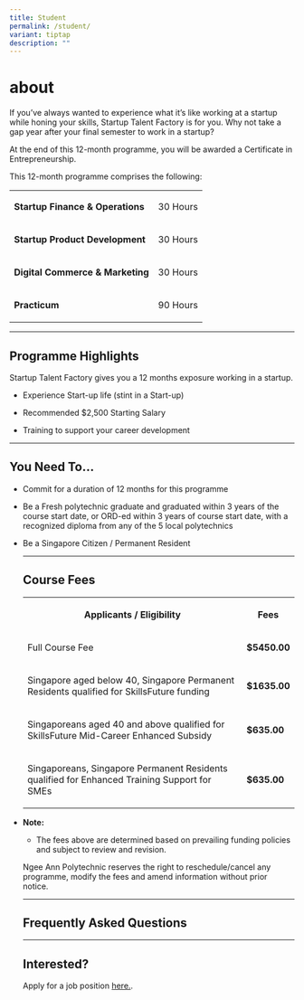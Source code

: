 ```yaml
---
title: Student
permalink: /student/
variant: tiptap
description: ""
---
```

<h1>about</h1>
<p>If you’ve always wanted to experience what it’s like working at a startup
while honing your skills, Startup Talent Factory is for you. Why not take
a gap year after your final semester to work in a startup?</p>
<p>At the end of this 12-month programme, you will be awarded a Certificate
in Entrepreneurship.</p>
<p></p>
<p>This 12-month programme comprises the following:</p>
<table style="minWidth: 50px">
<colgroup>
<col>
<col>
</colgroup>
<tbody>
<tr>
<td rowspan="1" colspan="1">
<p><strong>Startup Finance &amp; Operations</strong>
</p>
</td>
<td rowspan="1" colspan="1">
<p>30 Hours</p>
</td>
</tr>
<tr>
<td rowspan="1" colspan="1">
<p><strong>Startup Product Development</strong>
</p>
</td>
<td rowspan="1" colspan="1">
<p>30 Hours</p>
</td>
</tr>
<tr>
<td rowspan="1" colspan="1">
<p><strong>Digital Commerce &amp; Marketing</strong>
</p>
</td>
<td rowspan="1" colspan="1">
<p>30 Hours</p>
</td>
</tr>
<tr>
<td rowspan="1" colspan="1">
<p><strong>Practicum</strong>
</p>
</td>
<td rowspan="1" colspan="1">
<p>90 Hours</p>
</td>
</tr>
</tbody>
</table>
<hr>
<h2><strong>Programme Highlights</strong></h2>
<p>Startup Talent Factory gives you a 12 months exposure working in a startup.</p>
<ul data-tight="true" class="tight">
<li>
<p>Experience Start-up life (stint in a Start-up)</p>
</li>
<li>
<p>Recommended $2,500 Starting Salary</p>
</li>
<li>
<p>Training to support your career development</p>
</li>
</ul>
<hr>
<h2><strong>You Need To…</strong></h2>
<ul data-tight="true" class="tight">
<li>
<p>Commit for a duration of 12 months for this programme</p>
</li>
<li>
<p>Be a Fresh polytechnic graduate and graduated within 3 years of the course
start date, or ORD-ed within 3 years of course start date, with a recognized
diploma from any of the 5 local polytechnics</p>
</li>
<li>
<p>Be a Singapore Citizen / Permanent Resident</p>
<hr>
<h2><strong>Course Fees</strong></h2>
<table style="minWidth: 50px">
<colgroup>
<col>
<col>
</colgroup>
<tbody>
<tr>
<th rowspan="1" colspan="1">
<p><strong>Applicants / Eligibility</strong>
</p>
</th>
<th rowspan="1" colspan="1">
<p><strong>Fees</strong>
</p>
</th>
</tr>
<tr>
<td rowspan="1" colspan="1">
<p>Full Course Fee</p>
</td>
<td rowspan="1" colspan="1">
<p><strong>$5450.00</strong>
</p>
</td>
</tr>
<tr>
<td rowspan="1" colspan="1">
<p>Singapore aged below 40, Singapore Permanent Residents qualified for SkillsFuture
funding</p>
</td>
<td rowspan="1" colspan="1">
<p><strong>$1635.00</strong>
</p>
</td>
</tr>
<tr>
<td rowspan="1" colspan="1">
<p>Singaporeans aged 40 and above qualified for SkillsFuture Mid-Career Enhanced
Subsidy</p>
</td>
<td rowspan="1" colspan="1">
<p><strong>$635.00</strong>
</p>
</td>
</tr>
<tr>
<td rowspan="1" colspan="1">
<p>Singaporeans, Singapore Permanent Residents qualified for Enhanced Training
Support for SMEs</p>
</td>
<td rowspan="1" colspan="1">
<p><strong>$635.00</strong>
</p>
</td>
</tr>
</tbody>
</table>
</li>
<li>
<p><strong>Note:</strong>
</p>
<ul data-tight="true" class="tight">
<li>
<p>The fees above are determined based on prevailing funding policies and
subject to review and revision.</p>
<p></p>
</li>
</ul>
<p>Ngee Ann Polytechnic reserves the right to reschedule/cancel any programme,
modify the fees and amend information without prior notice.</p>
<hr>
<h2><strong>Frequently Asked Questions</strong></h2>
<hr>
<h2><strong>Interested?</strong></h2>
<p>Apply for a job position <a href="https://form.gov.sg/654c1bc0051ec40012d7156e" rel="noopener noreferrer nofollow" target="_blank">here.</a>.</p>
<p></p>
</li>
</ul>
<p></p>